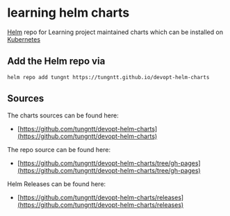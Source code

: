 # learning helm charts

[Helm](https://helm.sh/) repo for Learning project maintained charts which can be installed on [Kubernetes](https://kubernetes.io/)

## Add the Helm repo via

```console
helm repo add tungnt https://tungntt.github.io/devopt-helm-charts
```

## Sources

The charts sources can be found here:
* [https://github.com/tungntt/devopt-helm-charts](https://github.com/tungntt/devopt-helm-charts)

The repo source can be found here:
* [https://github.com/tungntt/devopt-helm-charts/tree/gh-pages](https://github.com/tungntt/devopt-helm-charts/tree/gh-pages)

Helm Releases can be found here:
* [https://github.com/tungntt/devopt-helm-charts/releases](https://github.com/tungntt/devopt-helm-charts/releases)



